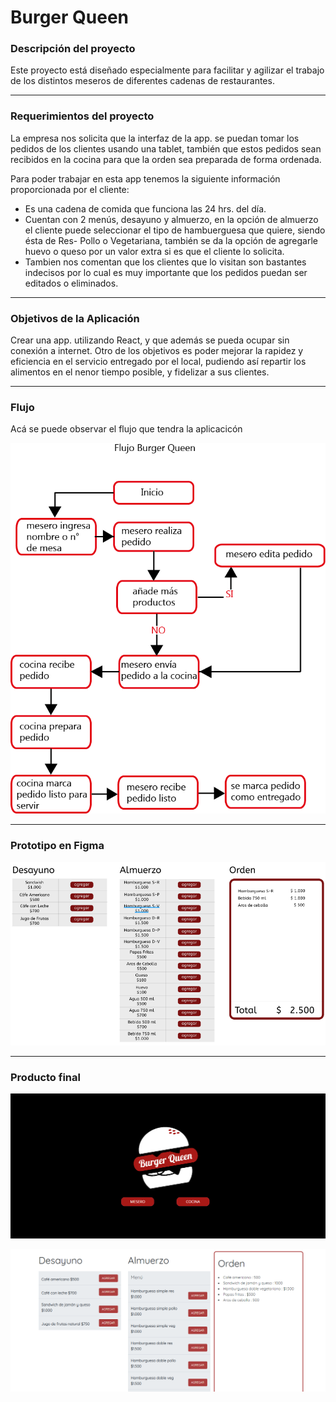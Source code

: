 
#  Burger Queen


### Descripción del proyecto

Este proyecto está diseñado especialmente para facilitar y agilizar el trabajo de los distintos meseros de diferentes cadenas de restaurantes. 

***

### Requerimientos del proyecto

La empresa nos solicita que la interfaz de la app. se puedan tomar los pedidos de los clientes usando una tablet, también que estos pedidos sean recibidos en la cocina para que la orden sea preparada de forma ordenada.

Para poder trabajar en esta app tenemos la siguiente información proporcionada por el cliente:

* Es una cadena de comida que funciona las 24 hrs. del día.
* Cuentan con 2 menús, desayuno y almuerzo, en la opción de almuerzo el cliente puede seleccionar el tipo de hambuerguesa que quiere, siendo ésta de Res- Pollo o Vegetariana, también se da la opción de agregarle huevo o queso por un valor extra si es que el cliente lo solicita.
* Tambien nos comentan que los clientes que lo visitan son bastantes indecisos por lo cual es muy importante que los pedidos puedan ser editados o eliminados. 

***

### Objetivos de la Aplicación

Crear una app. utilizando React, y que además se pueda ocupar sin conexión a internet. 
Otro de los objetivos es poder mejorar la rapidez y eficiencia en el servicio entregado por el local, pudiendo así repartir los alimentos en el nenor tiempo posible, y fidelizar a sus clientes. 

***

### Flujo 

Acá se puede observar el flujo que tendra la aplicacicón

![ Flujo](/src/imag/flujo.png)

***

### Prototipo en Figma

![ Flujo](/src/imag/Captura.PNG)

*** 

### Producto final

![ Flujo](/src/imag/pantalla1.png)

![ Flujo](/src/imag/pantalla2.png)












